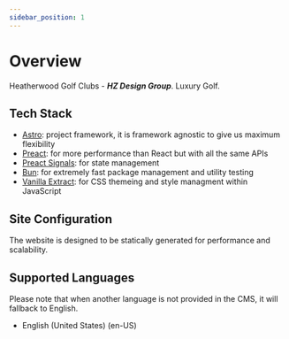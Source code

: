 ```yaml
---
sidebar_position: 1
---
```


# Overview

Heatherwood Golf Clubs -
**_HZ Design Group_**. Luxury Golf.

## Tech Stack
- [Astro](https://astro.build/): project framework, it is framework agnostic to give us maximum flexibility
- [Preact](https://preactjs.com): for more performance than React but with all the same APIs
- [Preact Signals](https://preactjs.com/guide/v10/signals/): for state management
- [Bun](https://bun.sh/): for extremely fast package management and utility testing
- [Vanilla Extract](https://vanilla-extract.style/): for CSS themeing and style managment within JavaScript

## Site Configuration

The website is designed to be statically generated for performance and scalability.

<!-- ## Helpful Links

- [Development URL](https://evrealestate.netlify.app)
- [Development Test Components](https://evrealestate.netlify.app/test-components)
- [Storybook Components](https://ev-storybook.netlify.app)
- [Contentful CMS](https://app.contentful.com/spaces/3g4b24b0tvoz/entries)
- [Figma Design](https://www.figma.com/file/5xjRML1D2DsgOkUMyIKHZt/E%26V-Design-Working-Document?type=design&node-id=7387-33742&mode=design&t=ZhkfRh5ifA7xvVRI-0) -->

## Supported Languages

Please note that when another language is not provided in the CMS, it will fallback to English.

- English (United States) (en-US)
